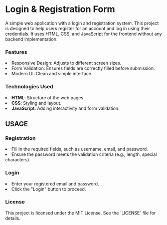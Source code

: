 # Login & Registration Form
A simple web application with a login and registration system. This project is designed to help users register for an account and log in using their credentials. It uses HTML, CSS, and JavaScript for the frontend without any backend implementation.
<h3>Features</h3>
<li>Responsive Design: Adjusts to different screen sizes.</li>
<li>Form Validation: Ensures fields are correctly filled before submission.</li>
<li>Modern UI: Clean and simple interface.</li>
<h3>Technologies Used</h3>
<li><strong>HTML</strong>: Structure of the web pages.</li>
<li><strong>CSS</strong>: Styling and layout.</li>
<li><strong>JavaScript</strong>: Adding interactivity and form validation.</li>
<h2>USAGE</h2>
<h3>Registration</h3>
<li>Fill in the required fields, such as username, email, and password.</li>
<li>Ensure the password meets the validation criteria (e.g., length, special characters).</li>
<h3>Login</h3>
<li>Enter your registered email and password.</li>
<li>Click the "Login" button to proceed.</li>
<h3>License</h3>
This project is licensed under the MIT License. See the `LICENSE` file for details.
